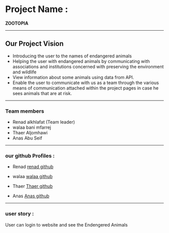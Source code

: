 # Project Name :

**ZOOTOPIA**

___________________________________________

 ## Our Project Vision 
 * Introducing the user to the names of endangered animals
 * Helping the user with endangered animals by communicating with associations and institutions concerned with preserving the environment and wildlife
 * View information about some animals using data from API.
 * Enable the user to communicate with us as a team through the various means of communication attached within the project pages in case he sees animals that are at risk.

 ____________________________

 ### Team members
* Renad alkhlafat (Team leader)
* walaa bani mfarrej 
* Thaer Aljomhawi 
* Anas Abu Seif  

____________________________________________

### our github Profiles :

* Renad 
[renad github](https://github.com/renadalkhlafat)

* walaa 
[walaa github](https://github.com/walaamohammad)

* Thaer 
[Thaer github](https://github.com/ThaerJomhawi)

* Anas 
[Anas github](https://github.com/anas-abusaif)

_____________________________________________________

### user story :
 User can login to website and see the Endengered Animals 
 